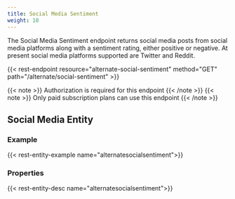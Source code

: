 ```yaml
---
title: Social Media Sentiment
weight: 10
---
```


The Social Media Sentiment endpoint returns social media posts from social media platforms along with a sentiment rating, either
positive or negative. At present social media platforms supported are Twitter and Reddit.

{{< rest-endpoint resource="alternate-social-sentiment" method="GET" path="/alternate/social-sentiment" >}}

{{< note >}} Authorization is required for this endpoint {{< /note >}}
{{< note >}} Only paid subscription plans can use this endpoint {{< /note >}}

## Social Media Entity

### Example
{{< rest-entity-example name="alternatesocialsentiment">}}

### Properties
{{< rest-entity-desc name="alternatesocialsentiment">}}

